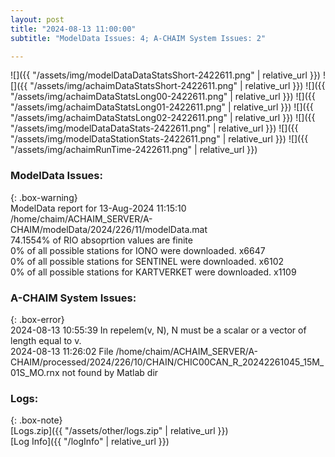 ```yaml
---
layout: post
title: "2024-08-13 11:00:00"
subtitle: "ModelData Issues: 4; A-CHAIM System Issues: 2"

---
```


![]({{ "/assets/img/modelDataDataStatsShort-2422611.png" | relative_url }})
![]({{ "/assets/img/achaimDataStatsShort-2422611.png" | relative_url }})
![]({{ "/assets/img/achaimDataStatsLong00-2422611.png" | relative_url }})
![]({{ "/assets/img/achaimDataStatsLong01-2422611.png" | relative_url }})
![]({{ "/assets/img/achaimDataStatsLong02-2422611.png" | relative_url }})
![]({{ "/assets/img/modelDataDataStats-2422611.png" | relative_url }})
![]({{ "/assets/img/modelDataStationStats-2422611.png" | relative_url }})
![]({{ "/assets/img/achaimRunTime-2422611.png" | relative_url }})


### ModelData Issues:  
  
{: .box-warning}  
 ModelData report for 13-Aug-2024 11:15:10   
 /home/chaim/ACHAIM_SERVER/A-CHAIM/modelData/2024/226/11/modelData.mat   
 74.1554% of RIO absoprtion values are finite   
 0% of all possible stations for IONO were downloaded. x6647   
 0% of all possible stations for SENTINEL were downloaded. x6102   
 0% of all possible stations for KARTVERKET were downloaded. x1109   
  
### A-CHAIM System Issues:  
  
{: .box-error}  
2024-08-13 10:55:39 In repelem(v, N), N must be a scalar or a vector of length equal to v.  
2024-08-13 11:26:02 File /home/chaim/ACHAIM_SERVER/A-CHAIM/processed/2024/226/10/CHAIN/CHIC00CAN_R_20242261045_15M_01S_MO.rnx not found by Matlab dir  

### Logs:  
  
{: .box-note}  
[Logs.zip]({{ "/assets/other/logs.zip" | relative_url }})  
[Log Info]({{ "/logInfo" | relative_url }})  
